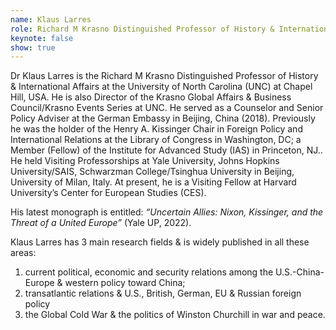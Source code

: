 ```yaml
---
name: Klaus Larres
role: Richard M Krasno Distinguished Professor of History & International Affairs at the University of North Carolina (UNC)
keynote: false
show: true
---
```


Dr Klaus Larres is the Richard M Krasno Distinguished Professor of History & International Affairs at the University of North Carolina (UNC) at Chapel Hill, USA.  He is also Director of the Krasno Global Affairs & Business Council/Krasno Events Series at UNC.
He served as a Counselor and Senior Policy Adviser at the German Embassy in Beijing, China (2018).
Previously he was the holder of the Henry A. Kissinger Chair in Foreign Policy and International Relations at the Library of Congress in Washington, DC;  a Member (Fellow) of the Institute for Advanced Study (IAS) in Princeton, NJ.. He held Visiting Professorships at Yale University, Johns Hopkins University/SAIS, Schwarzman College/Tsinghua University in Beijing, University of Milan, Italy. At present, he is a Visiting Fellow at Harvard University’s Center for European Studies (CES).

His latest monograph is entitled: _“Uncertain Allies: Nixon, Kissinger, and the Threat of a United Europe”_ (Yale UP, 2022).

Klaus Larres has 3 main research fields & is widely published in all these areas:
1. current political, economic and security relations among the U.S.-China-Europe & western policy toward China;
2. transatlantic relations & U.S., British, German, EU & Russian foreign policy
3. the Global Cold War & the politics of Winston Churchill in war and peace.
